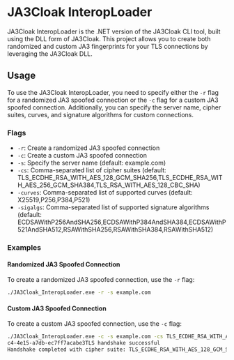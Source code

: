 # JA3Cloak InteropLoader

JA3Cloak InteropLoader is the .NET version of the JA3Cloak CLI tool, built using the DLL form of JA3Cloak. This project allows you to create both randomized and custom JA3 fingerprints for your TLS connections by leveraging the JA3Cloak DLL.

## Usage

To use the JA3Cloak InteropLoader, you need to specify either the `-r` flag for a randomized JA3 spoofed connection or the `-c` flag for a custom JA3 spoofed connection. Additionally, you can specify the server name, cipher suites, curves, and signature algorithms for custom connections.

### Flags

- `-r`: Create a randomized JA3 spoofed connection
- `-c`: Create a custom JA3 spoofed connection
- `-s`: Specify the server name (default: example.com)
- `-cs`: Comma-separated list of cipher suites (default: TLS_ECDHE_RSA_WITH_AES_128_GCM_SHA256,TLS_ECDHE_RSA_WITH_AES_256_GCM_SHA384,TLS_RSA_WITH_AES_128_CBC_SHA)
- `-curves`: Comma-separated list of supported curves (default: X25519,P256,P384,P521)
- `-sigalgs`: Comma-separated list of supported signature algorithms (default: ECDSAWithP256AndSHA256,ECDSAWithP384AndSHA384,ECDSAWithP521AndSHA512,RSAWithSHA256,RSAWithSHA384,RSAWithSHA512)

### Examples

#### Randomized JA3 Spoofed Connection

To create a randomized JA3 spoofed connection, use the `-r` flag:

```bash
./JA3Cloak_InteropLoader.exe -r -s example.com
```

#### Custom JA3 Spoofed Connection

To create a custom JA3 spoofed connection, use the `-c` flag:

```bash
./JA3Cloak_InteropLoader.exe -c -s example.com -cs TLS_ECDHE_RSA_WITH_AES_128_GCM_SHA256,TLS_ECDHE_RSA_WITH_AES_256_GCM_SHA384,TLS_RSA_WITH_AES_128_CBC_SHA -curves X25519,P256,P384 -sigalgs RSA-PKCS1-SHA256,ECDSA-SHA256
c4-4e15-a7db-ec7ff7acabe3TLS handshake successful
Handshake completed with cipher suite: TLS_ECDHE_RSA_WITH_AES_128_GCM_SHA256
```